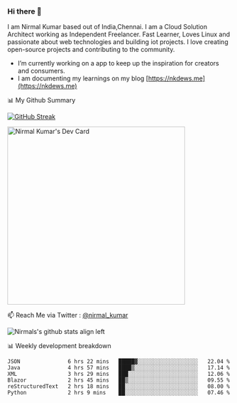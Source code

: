 ### Hi there 👋

 I am Nirmal Kumar based out of India,Chennai. I am a Cloud Solution Architect working as Independent Freelancer. Fast Learner, Loves Linux and passionate about web technologies and building iot projects. I love creating open-source projects and contributing to the community.

- I’m currently working on a app to keep up the inspiration for creators and consumers.
- I am documenting my learnings on my blog [https://nkdews.me](https://nkdews.me)


📊 My Github Summary

[![GitHub Streak](https://github-readme-streak-stats.herokuapp.com?user=nk-gears&theme=dark&hide_border=true&date_format=M%20j%5B%2C%20Y%5D)](https://git.io/streak-stats)

<a href="https://app.daily.dev/nirmal_kumar"><img src="https://api.daily.dev/devcards/a16cfcf02d384b16b41de71ce4d1d811.png?r=8ve" width="400" alt="Nirmal Kumar's Dev Card"/></a>

📫 Reach Me via  Twitter : [@nirmal_kumar](https://twitter.com/nirmal_kumar)

![Nirmals's github stats align left](https://github-readme-stats.vercel.app/api?username=nk-gears&show_icons=true)


📊 Weekly development breakdown

<!--START_SECTION:waka-->

```text
JSON               6 hrs 22 mins   █████▓░░░░░░░░░░░░░░░░░░░   22.04 %
Java               4 hrs 57 mins   ████▒░░░░░░░░░░░░░░░░░░░░   17.14 %
XML                3 hrs 29 mins   ███░░░░░░░░░░░░░░░░░░░░░░   12.06 %
Blazor             2 hrs 45 mins   ██▒░░░░░░░░░░░░░░░░░░░░░░   09.55 %
reStructuredText   2 hrs 18 mins   ██░░░░░░░░░░░░░░░░░░░░░░░   08.00 %
Python             2 hrs 9 mins    ██░░░░░░░░░░░░░░░░░░░░░░░   07.46 %
```

<!--END_SECTION:waka-->


